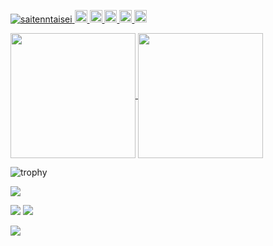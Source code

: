 <p align="left">
  <a href="https://github.com/saitenntaisei/saitenntaisei/">
    <img src="https://komarev.com/ghpvc/?username=saitenntaisei" alt="saitenntaisei" />
  </a>
  <a href="http://twitter.com/sort_reverse">
    <img height="20" src="https://img.shields.io/twitter/follow/sort_reverse?label=Twitter&logo=twitter&style=flat" />
  </a>
  <a href="https://github.com/saitenntaisei">
    <img height="20" src="https://img.shields.io/github/followers/saitenntaisei?label=follow&logo=github&style=flat" />
  </a>

  <a href="https://stackoverflow.com/users/5720201/saitenntaisei">
    <img height="20" src="https://img.shields.io/stackexchange/stackoverflow/r/5720201?label=StackOverflow&logo=stack-overflow&style=flat" />
  </a>
  <a href="http://qiita.com/saitenn">
    <img height="20" src="https://qiita-badge.apiapi.app/s/saitenn/posts.svg" />
  </a>
  <a href="https://qiita.com/saitenn">
    <img height="20" src="https://qiita-badge.apiapi.app/s/saitenn/contributions.svg" />
  </a>
</p>


<a href="https://github.com/anuraghazra/github-readme-stats">
  <img height=200 align="center" src="https://github-readme-stats.vercel.app/api?username=saitenntaisei&show_icons=true&theme=radical&rank_icon=percentile" />
</a>
<a href="https://github.com/anuraghazra/convoychat">
  <img height=200 align="center" src="https://github-readme-stats.vercel.app/api/top-langs?username=saitenntaisei&layout=compact&langs_count=8&card_width=320&theme=radical" />
</a>

![trophy](https://github-profile-trophy.vercel.app/?username=saitenntaisei&theme=dracula)

![](http://github-profile-summary-cards.vercel.app/api/cards/profile-details?username=saitenntaisei&theme=dracula)


![](http://github-profile-summary-cards.vercel.app/api/cards/most-commit-language?username=saitenntaisei&theme=dracula)
![](http://github-profile-summary-cards.vercel.app/api/cards/repos-per-language?username=saitenntaisei&theme=dracula)

![](http://github-profile-summary-cards.vercel.app/api/cards/productive-time?username=saitenntaisei&theme=dracula&utcOffset=9)




